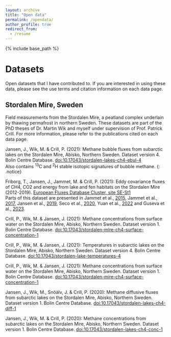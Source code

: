 ```yaml
---
layout: archive
title: "Open data"
permalink: /opendata/
author_profile: true
redirect_from:
  - /resume
---
```


{% include base_path %}

# Datasets
Open datasets that I have contributed to. If you are interested in using these data, please see the use terms and citation information on each data page.

## Stordalen Mire, Sweden 
Field measurements from the Stordalen Mire, a peatland complex underlain by thawing permafrost in northern Sweden. These datasets are part of the PhD theses of Dr. Martin Wik and myself under supervision of Prof. Patrick Crill. For more information, please refer to the publications cited on each data page.

Jansen, J., Wik, M. & Crill, P. (2021): Methane bubble fluxes from subarctic lakes on the Stordalen Mire, Abisko, Northern Sweden. Dataset version 4. Bolin Centre Database. [doi:10.17043/stordalen-lakes-ch4-ebul-4](https://doi.org/10.17043/stordalen-lakes-ch4-ebul-4)   
Also contains <sup>13</sup>C and <sup>2</sup>H stable isotopic signatures of bubble methane. 
{: .notice}

Friborg, T., Jansen, J., Jammet, M. & Crill, P. (2021): Eddy covariance fluxes of CH4, CO2 and energy from lake and fen habitats on the Stordalen Mire (2012-2019). [European Fluxes Database Cluster, site SE-St1](http://www.europe-fluxdata.eu/home/site-details?id=SE-St1)   
Parts of this dataset are presented in Jammet et al., [2015](https://doi.org/10.1002/2015JG003137), Jammet et al., [2017](https://doi.org/10.5194/bg-14-5189-2017), Jansen et al., [2019](https://doi.org/10.1029/2019JG005094), Seco et al., [2020](https://doi.org/10.5194/acp-20-13399-2020), Yuan et al., [2022](https://doi.org/10.1016/j.agrformet.2022.109115) and Guseva et al., [2023](https://doi.org/10.1029/2022JD037219).

Crill, P., Wik, M. & Jansen, J. (2021): Methane concentrations from surface water on the Stordalen Mire, Abisko, Northern Sweden. Dataset version 1. Bolin Centre Database. [doi:10.17043/stordalen-mire-ch4-surface-concentration-1](https://doi.org/10.17043/stordalen-mire-ch4-surface-concentration-1)

Crill, P., Wik, M. & Jansen, J. (2021): Temperatures in subarctic lakes on the Stordalen Mire, Abisko, Northern Sweden. Dataset version 4. Bolin Centre Database. [doi:10.17043/stordalen-lake-temperatures-4](https://doi.org/10.17043/stordalen-lake-temperatures-4)

Crill, P., Wik, M. & Jansen, J. (2021): Methane concentrations from surface water on the Stordalen Mire, Abisko, Northern Sweden. Dataset version 1. Bolin Centre Database. [doi:10.17043/stordalen-mire-ch4-surface-concentration-1](https://doi.org/10.17043/stordalen-mire-ch4-surface-concentration-1)

Jansen, J., Wik, M., Snöälv, J. & Crill, P. (2020): Methane diffusive fluxes from subarctic lakes on the Stordalen Mire, Abisko, Northern Sweden. Dataset version 1. Bolin Centre Database. [doi:10.17043/stordalen-lakes-ch4-diff-1](https://doi.org/10.17043/stordalen-lakes-ch4-diff-1)

Jansen, J., Wik, M. & Crill, P. (2020): Methane concentrations from subarctic lakes on the Stordalen Mire, Abisko, Northern Sweden. Dataset version 1. Bolin Centre Database. [doi:10.17043/stordalen-lakes-ch4-conc-1](https://doi.org/10.17043/stordalen-lakes-ch4-conc-1)


